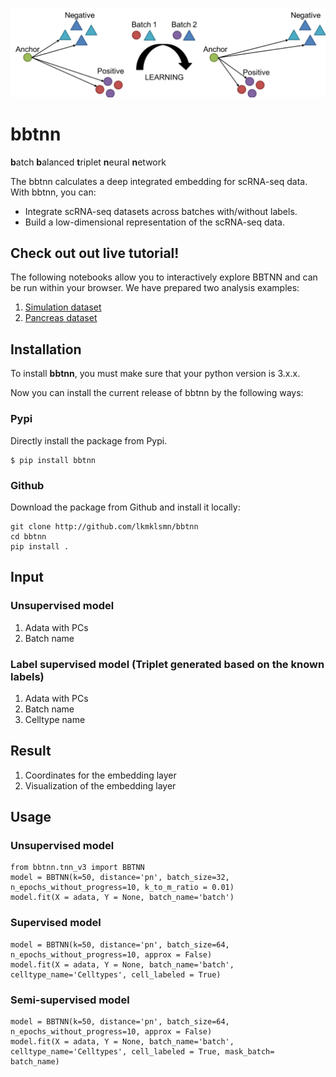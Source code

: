 ![bbtnn](https://github.com/lkmklsmn/bbtnn/blob/master/examples/test1.png)

# bbtnn
**b**atch **b**alanced **t**riplet **n**eural **n**etwork

The bbtnn calculates a deep integrated embedding for scRNA-seq data. With bbtnn, you can:

* Integrate scRNA-seq datasets across batches with/without labels.
* Build a low-dimensional representation of the scRNA-seq data.


## Check out out live tutorial!
The following notebooks allow you to interactively explore BBTNN and can be run within your browser. We have prepared two analysis examples:
1. [Simulation dataset](https://colab.research.google.com/github/lkmklsmn/...)
2. [Pancreas dataset](https://github.com/lkmklsmn/bbtnn/tree/master/examples/TNN_pancreas_comparison.ipynb)

## Installation

To install **bbtnn**, you must make sure that your python version is 3.x.x. 

Now you can install the current release of bbtnn by the following ways:

### Pypi 

Directly install the package from Pypi.

```alias
$ pip install bbtnn
```

### Github

Download the package from Github and install it locally:

```alias
git clone http://github.com/lkmklsmn/bbtnn
cd bbtnn
pip install .
```
## Input
### Unsupervised model
1. Adata with PCs
2. Batch name

### Label supervised model (Triplet generated based on the known labels)
1. Adata with PCs
2. Batch name
3. Celltype name

## Result
1. Coordinates for the embedding layer 
2. Visualization of the embedding layer


## Usage
### Unsupervised model

```alias
from bbtnn.tnn_v3 import BBTNN
model = BBTNN(k=50, distance='pn', batch_size=32, n_epochs_without_progress=10, k_to_m_ratio = 0.01)
model.fit(X = adata, Y = None, batch_name='batch')
```

### Supervised model
```alias
model = BBTNN(k=50, distance='pn', batch_size=64, n_epochs_without_progress=10, approx = False)
model.fit(X = adata, Y = None, batch_name='batch', celltype_name='Celltypes', cell_labeled = True)
```
### Semi-supervised model

```alias
model = BBTNN(k=50, distance='pn', batch_size=64, n_epochs_without_progress=10, approx = False)
model.fit(X = adata, Y = None, batch_name='batch', celltype_name='Celltypes', cell_labeled = True, mask_batch= batch_name)
```
